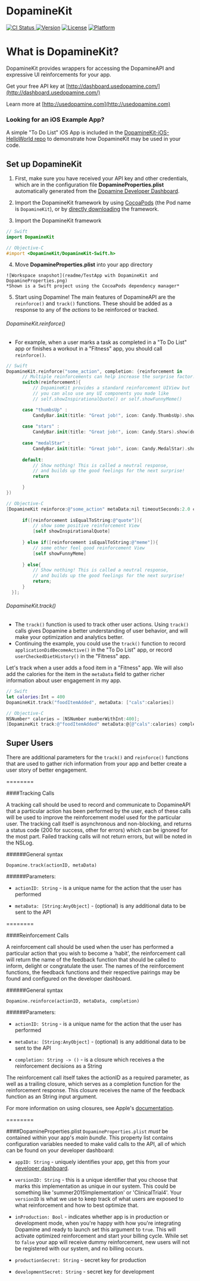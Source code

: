 # DopamineKit

[![CI Status](http://img.shields.io/travis/DopamineLabs/DopamineKit-iOS.svg?style=flat) ](https://travis-ci.org/DopamineLabs/DopamineKit-iOS)
[![Version](https://img.shields.io/cocoapods/v/DopamineKit.svg?style=flat)](http://cocoapods.org/pods/DopamineKit)
[![License](https://img.shields.io/cocoapods/l/DopamineKit.svg?style=flat)](http://cocoapods.org/pods/DopamineKit)
[![Platform](https://img.shields.io/cocoapods/p/DopamineKit.svg?style=flat)](http://cocoapods.org/pods/DopamineKit)

# What is DopamineKit?

DopamineKit provides wrappers for accessing the DopamineAPI and expressive UI reinforcements for your app.

Get your free API key at [http://dashboard.usedopamine.com/](http://dashboard.usedopamine.com/)

Learn more at [http://usedopamine.com](http://usedopamine.com)

### Looking for an iOS Example App?

A simple "To Do List" iOS App is included in the [DopamineKit-iOS-HelloWorld repo](https://github.com/DopamineLabs/DopamineKit-iOS-HelloWorld) to demonstrate how DopamineKit may be used in your code.

## Set up DopamineKit

  1. First, make sure you have received your API key and other credentials, which are in the configuration file __DopamineProperties.plist__ automatically generated from the [Dopamine Developer Dashboard](http://dashboard.usedopamine.com). 

  2. Import the DopamineKit framework by using [CocoaPods](https://cocoapods.org/) (the Pod name is `DopamineKit`), or by [directly downloading](
https://github.com/DopamineLabs/DopamineKit-iOS-binary/) the framework.

  3. Import the DopamineKit framework

  ```swift
  // Swift
  import DopamineKit
  ```
  
  ```objective-c
  // Objective-C
  #import <DopamineKit/DopamineKit-Swift.h>
  ```
  
  4. Move __DopamineProperties.plist__ into your app directory 

    ![Workspace snapshot](readme/TestApp with DopamineKit and DopamineProperties.png)
    *Shown is a Swift project using the CocoaPods dependency manager*
  
  5. Start using Dopamine! The main features of DopamineAPI are the `reinforce()` and `track()` functions. These should be added as a response to any of the _actions_ to be reinforced or tracked.
  

###### DopamineKit.reinforce()

  -  For example, when a user marks a task as completed in a "To Do List" app or finishes a workout in a "Fitness" app, you should call `reinforce()`.

  ```swift
  // Swift
  DopamineKit.reinforce("some_action", completion: {reinforcement in
		// Multiple reinforcements can help increase the surprise factor!
		switch(reinforcement){
			// DopamineKit provides a standard reinforcement UIView but
			// you can also use any UI components you made like
			// self.showInspirationalQuote() or self.showFunnyMeme()

		case "thumbsUp" :
			CandyBar.init(title: "Great job!", icon: Candy.ThumbsUp).show(duration: 1.2)
                                
		case "stars" :
			CandyBar.init(title: "Great job!", icon: Candy.Stars).show(duration: 1.2)
                                
		case "medalStar" :
			CandyBar.init(title: "Great job!", icon: Candy.MedalStar).show(duration: 1.2)
                            
		default:
			// Show nothing! This is called a neutral response, 
			// and builds up the good feelings for the next surprise!
			return

		}
})
  ```

  ```objective-c
  // Objective-C
  [DopamineKit reinforce:@"some_action" metaData:nil timeoutSeconds:2.0 completion:^(NSString* reinforcement){
        
        if([reinforcement isEqualToString:@"quote"]){
            // show some positive reinforcement View
            [self showInspirationalQuote]
            
        } else if([reinforcement isEqualToString:@"meme"]){
            // some other feel good reinforcement View
            [self showFunnyMeme]
            
        } else{
            // Show nothing! This is called a neutral response, 
            // and builds up the good feelings for the next surprise!
            return;
        }
    }];
  
  ```
  
###### DopamineKit.track()

  - The `track()` function is used to track other user actions. Using `track()` calls gives Dopamine a better understanding of user behavior, and will make your optimization and analytics better. 
  - Continuing the example, you could use the `track()` function to record `applicationDidBecomeActive()` in the  "To Do List" app, or  record `userCheckedDietHistory()` in the "Fitness" app.

  
  Let's track when a user adds a food item in a "Fitness" app. We will also add the calories for the item in the `metaData` field to gather richer information about user engagement in my app.
  
  ```swift
  // Swift
  let calories:Int = 400
  DopamineKit.track("foodItemAdded", metaData: ["cals":calories])
  ```
  
  ```objective-c
  // Objective-C
  NSNumber* calories = [NSNumber numberWithInt:400];
  [DopamineKit track:@"foodItemAdded" metaData:@{@"cals":calories} completion:^(NSString* s){}];
   ```

  
  
## Super Users

There are additional parameters for the `track()` and `reinforce()` functions that are used to gather rich information from your app and better create a user story of better engagement.

========

####Tracking Calls

A tracking call should be used to record and communicate to DopamineAPI that a particular action has been performed by the user, each of these calls will be used to improve the reinforcement model used for the particular user. The tracking call itself is asynchronous and non-blocking, and returns a status code (200 for success, other for errors) which can be ignored for the most part. Failed tracking calls will not return errors, but will be noted in the NSLog.

######General syntax

```
Dopamine.track(actionID, metaData)
```

######Parameters:

 - `actionID: String` - is a unique name for the action that the user has performed

 - `metaData: [String:AnyObject]` - (optional) is any additional data to be sent to the API

========

####Reinforcement Calls

A reinforcement call should be used when the user has performed a particular action that you wish to become a 'habit', the reinforcement call will return the name of the feedback function that should be called to inform, delight or congratulate the user. The names of the reinforcement functions, the feedback functions and their respective pairings may be found and configured on the developer dashboard.

######General syntax

```
Dopamine.reinforce(actionID, metaData, completion)
```

######Parameters:

 - `actionID: String` - is a unique name for the action that the user has performed

 - `metaData: [String:AnyObject]` - (optional) is any additional data to be sent to the API

 - `completion: String -> ()` - is a closure which receives a the reinforcement decisions as a String

The reinforcement call itself takes the actionID as a required parameter, as well as a trailing closure, which serves as a completion function for the reinforcement response. This closure receives the name of the feedback function as an String input argument.


For more information on using closures, see Apple's [documentation](https://developer.apple.com/library/ios/documentation/Swift/Conceptual/Swift_Programming_Language/Closures.html).

========

####DopamineProperties.plist
`DopamineProperties.plist` _must_ be contained within your app's _main bundle_. This property list contains configuration variables needed to make valid calls to the API, all of which can be found on your developer dashboard:

 - `appID: String` - uniquely identifies your app, get this from your [developer dashboard](http://dev.usedopamine.com).

 - `versionID: String` -  this is a unique identifier that you choose that marks this implementation as unique in our system. This could be something like 'summer2015Implementation' or 'ClinicalTrial4'. Your `versionID` is what we use to keep track of what users are exposed to what reinforcement and how to best optimize that.

 - `inProduction: Bool` - indicates whether app is in production or development mode, when you're happy with how you're integrating Dopamine and ready to launch set this argument to `true`. This will activate optimized reinforcement and start your billing cycle. While set to `false` your app will receive dummy reinforcement, new users will not be registered with our system, and no billing occurs.

 - `productionSecret: String` - secret key for production

 - `developmentSecret: String` - secret key for development